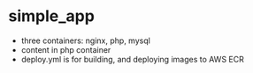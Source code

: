 ﻿# simple_app
- three containers: nginx, php, mysql
- content in php container
- deploy.yml is for building, and deploying images to AWS ECR
